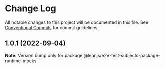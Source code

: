 # Change Log

All notable changes to this project will be documented in this file.
See [Conventional Commits](https://conventionalcommits.org) for commit guidelines.

## 1.0.1 (2022-09-04)

**Note:** Version bump only for package @leanjs/e2e-test-subjects-package-runtime-mocks

